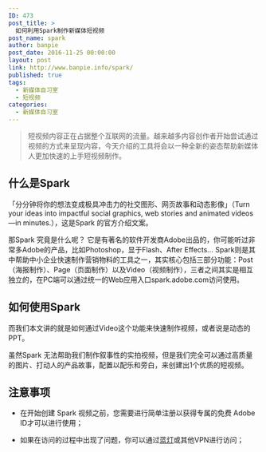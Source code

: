 ```yaml
---
ID: 473
post_title: >
  如何利用Spark制作新媒体短视频
post_name: spark
author: banpie
post_date: 2016-11-25 00:00:00
layout: post
link: http://www.banpie.info/spark/
published: true
tags:
  - 新媒体自习室
  - 短视频
categories:
  - 新媒体自习室
---
```

> 短视频内容正在占据整个互联网的流量。越来越多内容创作者开始尝试通过视频的方式来呈现内容，今天介绍的工具将会以一种全新的姿态帮助新媒体人更加快速的上手短视频制作。

## 什么是Spark

「分分钟将你的想法变成极具冲击力的社交图形、网页故事和动态影像」（Turn your ideas into impactful social graphics, web stories and animated videos—in minutes.），这是Spark 的官方介绍文案。

那Spark 究竟是什么呢？ 它是有著名的软件开发商Adobe出品的，你可能听过非常多Adobe的产品，比如Photoshop，显于Flash、After Effects… Spark则是其中帮助中小企业快速制作营销物料的工具之一，其实核心包括三部分功能：Post（海报制作）、Page（页面制作）以及Video（视频制作），三者之间其实是相互独立的，在PC端可以通过统一的Web应用入口spark.adobe.com访问使用。

## 如何使用Spark

而我们本文讲的就是如何通过Video这个功能来快速制作视频，或者说是动态的PPT。

虽然Spark 无法帮助我们制作叙事性的实拍视频，但是我们完全可以通过高质量的图片、打动人的产品故事，配置以配乐和旁白，来创建出1个优质的短视频。

## 注意事项

*   在开始创建 Spark 视频之前，您需要进行简单注册以获得专属的免费 Adobe ID才可以进行使用；

*   如果在访问的过程中出现了问题，你可以通过[蓝灯][1]或其他VPN进行访问；
    
    ​

 [1]: https://github.com/getlantern/forum